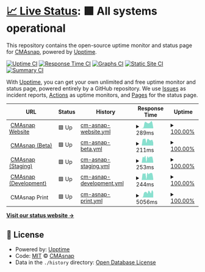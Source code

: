 # [📈 Live Status](https://status.cmasnap.com): <!--live status--> **🟩 All systems operational**

This repository contains the open-source uptime monitor and status page for [CMAsnap](https://cmasnap.com), powered by [Upptime](https://github.com/upptime/upptime).

[![Uptime CI](https://github.com/CMAsnap/status/workflows/Uptime%20CI/badge.svg)](https://github.com/CMAsnap/status/actions?query=workflow%3A%22Uptime+CI%22)
[![Response Time CI](https://github.com/CMAsnap/status/workflows/Response%20Time%20CI/badge.svg)](https://github.com/CMAsnap/status/actions?query=workflow%3A%22Response+Time+CI%22)
[![Graphs CI](https://github.com/CMAsnap/status/workflows/Graphs%20CI/badge.svg)](https://github.com/CMAsnap/status/actions?query=workflow%3A%22Graphs+CI%22)
[![Static Site CI](https://github.com/CMAsnap/status/workflows/Static%20Site%20CI/badge.svg)](https://github.com/CMAsnap/status/actions?query=workflow%3A%22Static+Site+CI%22)
[![Summary CI](https://github.com/CMAsnap/status/workflows/Summary%20CI/badge.svg)](https://github.com/CMAsnap/status/actions?query=workflow%3A%22Summary+CI%22)

With [Upptime](https://upptime.js.org), you can get your own unlimited and free uptime monitor and status page, powered entirely by a GitHub repository. We use [Issues](https://github.com/CMAsnap/status/issues) as incident reports, [Actions](https://github.com/CMAsnap/status/actions) as uptime monitors, and [Pages](https://status.cmasnap.com) for the status page.

<!--start: status pages-->
<!-- This summary is generated by Upptime (https://github.com/upptime/upptime) -->
<!-- Do not edit this manually, your changes will be overwritten -->
<!-- prettier-ignore -->
| URL | Status | History | Response Time | Uptime |
| --- | ------ | ------- | ------------- | ------ |
| <img alt="" src="https://favicons.githubusercontent.com/cmasnap.com" height="13"> [CMAsnap Website](https://cmasnap.com/) | 🟩 Up | [cm-asnap-website.yml](https://github.com/CMAsnap/status/commits/HEAD/history/cm-asnap-website.yml) | <details><summary><img alt="Response time graph" src="./graphs/cm-asnap-website/response-time-week.png" height="20"> 289ms</summary><br><a href="https://status.cmasnap.com/history/cm-asnap-website"><img alt="Response time 289" src="https://img.shields.io/endpoint?url=https%3A%2F%2Fraw.githubusercontent.com%2FCMAsnap%2Fstatus%2FHEAD%2Fapi%2Fcm-asnap-website%2Fresponse-time.json"></a><br><a href="https://status.cmasnap.com/history/cm-asnap-website"><img alt="24-hour response time 46" src="https://img.shields.io/endpoint?url=https%3A%2F%2Fraw.githubusercontent.com%2FCMAsnap%2Fstatus%2FHEAD%2Fapi%2Fcm-asnap-website%2Fresponse-time-day.json"></a><br><a href="https://status.cmasnap.com/history/cm-asnap-website"><img alt="7-day response time 289" src="https://img.shields.io/endpoint?url=https%3A%2F%2Fraw.githubusercontent.com%2FCMAsnap%2Fstatus%2FHEAD%2Fapi%2Fcm-asnap-website%2Fresponse-time-week.json"></a><br><a href="https://status.cmasnap.com/history/cm-asnap-website"><img alt="30-day response time 289" src="https://img.shields.io/endpoint?url=https%3A%2F%2Fraw.githubusercontent.com%2FCMAsnap%2Fstatus%2FHEAD%2Fapi%2Fcm-asnap-website%2Fresponse-time-month.json"></a><br><a href="https://status.cmasnap.com/history/cm-asnap-website"><img alt="1-year response time 289" src="https://img.shields.io/endpoint?url=https%3A%2F%2Fraw.githubusercontent.com%2FCMAsnap%2Fstatus%2FHEAD%2Fapi%2Fcm-asnap-website%2Fresponse-time-year.json"></a></details> | <details><summary><a href="https://status.cmasnap.com/history/cm-asnap-website">100.00%</a></summary><a href="https://status.cmasnap.com/history/cm-asnap-website"><img alt="All-time uptime 100.00%" src="https://img.shields.io/endpoint?url=https%3A%2F%2Fraw.githubusercontent.com%2FCMAsnap%2Fstatus%2FHEAD%2Fapi%2Fcm-asnap-website%2Fuptime.json"></a><br><a href="https://status.cmasnap.com/history/cm-asnap-website"><img alt="24-hour uptime 100.00%" src="https://img.shields.io/endpoint?url=https%3A%2F%2Fraw.githubusercontent.com%2FCMAsnap%2Fstatus%2FHEAD%2Fapi%2Fcm-asnap-website%2Fuptime-day.json"></a><br><a href="https://status.cmasnap.com/history/cm-asnap-website"><img alt="7-day uptime 100.00%" src="https://img.shields.io/endpoint?url=https%3A%2F%2Fraw.githubusercontent.com%2FCMAsnap%2Fstatus%2FHEAD%2Fapi%2Fcm-asnap-website%2Fuptime-week.json"></a><br><a href="https://status.cmasnap.com/history/cm-asnap-website"><img alt="30-day uptime 100.00%" src="https://img.shields.io/endpoint?url=https%3A%2F%2Fraw.githubusercontent.com%2FCMAsnap%2Fstatus%2FHEAD%2Fapi%2Fcm-asnap-website%2Fuptime-month.json"></a><br><a href="https://status.cmasnap.com/history/cm-asnap-website"><img alt="1-year uptime 100.00%" src="https://img.shields.io/endpoint?url=https%3A%2F%2Fraw.githubusercontent.com%2FCMAsnap%2Fstatus%2FHEAD%2Fapi%2Fcm-asnap-website%2Fuptime-year.json"></a></details>
| <img alt="" src="https://beta.cmasnap.com/static/media/favicon/apple-icon-180.png" height="13"> [CMAsnap (Beta)](https://beta.cmasnap.com/api/ping/) | 🟩 Up | [cm-asnap-beta.yml](https://github.com/CMAsnap/status/commits/HEAD/history/cm-asnap-beta.yml) | <details><summary><img alt="Response time graph" src="./graphs/cm-asnap-beta/response-time-week.png" height="20"> 211ms</summary><br><a href="https://status.cmasnap.com/history/cm-asnap-beta"><img alt="Response time 211" src="https://img.shields.io/endpoint?url=https%3A%2F%2Fraw.githubusercontent.com%2FCMAsnap%2Fstatus%2FHEAD%2Fapi%2Fcm-asnap-beta%2Fresponse-time.json"></a><br><a href="https://status.cmasnap.com/history/cm-asnap-beta"><img alt="24-hour response time 107" src="https://img.shields.io/endpoint?url=https%3A%2F%2Fraw.githubusercontent.com%2FCMAsnap%2Fstatus%2FHEAD%2Fapi%2Fcm-asnap-beta%2Fresponse-time-day.json"></a><br><a href="https://status.cmasnap.com/history/cm-asnap-beta"><img alt="7-day response time 211" src="https://img.shields.io/endpoint?url=https%3A%2F%2Fraw.githubusercontent.com%2FCMAsnap%2Fstatus%2FHEAD%2Fapi%2Fcm-asnap-beta%2Fresponse-time-week.json"></a><br><a href="https://status.cmasnap.com/history/cm-asnap-beta"><img alt="30-day response time 211" src="https://img.shields.io/endpoint?url=https%3A%2F%2Fraw.githubusercontent.com%2FCMAsnap%2Fstatus%2FHEAD%2Fapi%2Fcm-asnap-beta%2Fresponse-time-month.json"></a><br><a href="https://status.cmasnap.com/history/cm-asnap-beta"><img alt="1-year response time 211" src="https://img.shields.io/endpoint?url=https%3A%2F%2Fraw.githubusercontent.com%2FCMAsnap%2Fstatus%2FHEAD%2Fapi%2Fcm-asnap-beta%2Fresponse-time-year.json"></a></details> | <details><summary><a href="https://status.cmasnap.com/history/cm-asnap-beta">100.00%</a></summary><a href="https://status.cmasnap.com/history/cm-asnap-beta"><img alt="All-time uptime 100.00%" src="https://img.shields.io/endpoint?url=https%3A%2F%2Fraw.githubusercontent.com%2FCMAsnap%2Fstatus%2FHEAD%2Fapi%2Fcm-asnap-beta%2Fuptime.json"></a><br><a href="https://status.cmasnap.com/history/cm-asnap-beta"><img alt="24-hour uptime 100.00%" src="https://img.shields.io/endpoint?url=https%3A%2F%2Fraw.githubusercontent.com%2FCMAsnap%2Fstatus%2FHEAD%2Fapi%2Fcm-asnap-beta%2Fuptime-day.json"></a><br><a href="https://status.cmasnap.com/history/cm-asnap-beta"><img alt="7-day uptime 100.00%" src="https://img.shields.io/endpoint?url=https%3A%2F%2Fraw.githubusercontent.com%2FCMAsnap%2Fstatus%2FHEAD%2Fapi%2Fcm-asnap-beta%2Fuptime-week.json"></a><br><a href="https://status.cmasnap.com/history/cm-asnap-beta"><img alt="30-day uptime 100.00%" src="https://img.shields.io/endpoint?url=https%3A%2F%2Fraw.githubusercontent.com%2FCMAsnap%2Fstatus%2FHEAD%2Fapi%2Fcm-asnap-beta%2Fuptime-month.json"></a><br><a href="https://status.cmasnap.com/history/cm-asnap-beta"><img alt="1-year uptime 100.00%" src="https://img.shields.io/endpoint?url=https%3A%2F%2Fraw.githubusercontent.com%2FCMAsnap%2Fstatus%2FHEAD%2Fapi%2Fcm-asnap-beta%2Fuptime-year.json"></a></details>
| <img alt="" src="https://cmasnap-staging.herokuapp.com/static/media/favicon/apple-icon-180.png" height="13"> [CMAsnap (Staging)](https://cmasnap-staging.herokuapp.com/api/ping/) | 🟩 Up | [cm-asnap-staging.yml](https://github.com/CMAsnap/status/commits/HEAD/history/cm-asnap-staging.yml) | <details><summary><img alt="Response time graph" src="./graphs/cm-asnap-staging/response-time-week.png" height="20"> 253ms</summary><br><a href="https://status.cmasnap.com/history/cm-asnap-staging"><img alt="Response time 253" src="https://img.shields.io/endpoint?url=https%3A%2F%2Fraw.githubusercontent.com%2FCMAsnap%2Fstatus%2FHEAD%2Fapi%2Fcm-asnap-staging%2Fresponse-time.json"></a><br><a href="https://status.cmasnap.com/history/cm-asnap-staging"><img alt="24-hour response time 43" src="https://img.shields.io/endpoint?url=https%3A%2F%2Fraw.githubusercontent.com%2FCMAsnap%2Fstatus%2FHEAD%2Fapi%2Fcm-asnap-staging%2Fresponse-time-day.json"></a><br><a href="https://status.cmasnap.com/history/cm-asnap-staging"><img alt="7-day response time 253" src="https://img.shields.io/endpoint?url=https%3A%2F%2Fraw.githubusercontent.com%2FCMAsnap%2Fstatus%2FHEAD%2Fapi%2Fcm-asnap-staging%2Fresponse-time-week.json"></a><br><a href="https://status.cmasnap.com/history/cm-asnap-staging"><img alt="30-day response time 253" src="https://img.shields.io/endpoint?url=https%3A%2F%2Fraw.githubusercontent.com%2FCMAsnap%2Fstatus%2FHEAD%2Fapi%2Fcm-asnap-staging%2Fresponse-time-month.json"></a><br><a href="https://status.cmasnap.com/history/cm-asnap-staging"><img alt="1-year response time 253" src="https://img.shields.io/endpoint?url=https%3A%2F%2Fraw.githubusercontent.com%2FCMAsnap%2Fstatus%2FHEAD%2Fapi%2Fcm-asnap-staging%2Fresponse-time-year.json"></a></details> | <details><summary><a href="https://status.cmasnap.com/history/cm-asnap-staging">100.00%</a></summary><a href="https://status.cmasnap.com/history/cm-asnap-staging"><img alt="All-time uptime 100.00%" src="https://img.shields.io/endpoint?url=https%3A%2F%2Fraw.githubusercontent.com%2FCMAsnap%2Fstatus%2FHEAD%2Fapi%2Fcm-asnap-staging%2Fuptime.json"></a><br><a href="https://status.cmasnap.com/history/cm-asnap-staging"><img alt="24-hour uptime 100.00%" src="https://img.shields.io/endpoint?url=https%3A%2F%2Fraw.githubusercontent.com%2FCMAsnap%2Fstatus%2FHEAD%2Fapi%2Fcm-asnap-staging%2Fuptime-day.json"></a><br><a href="https://status.cmasnap.com/history/cm-asnap-staging"><img alt="7-day uptime 100.00%" src="https://img.shields.io/endpoint?url=https%3A%2F%2Fraw.githubusercontent.com%2FCMAsnap%2Fstatus%2FHEAD%2Fapi%2Fcm-asnap-staging%2Fuptime-week.json"></a><br><a href="https://status.cmasnap.com/history/cm-asnap-staging"><img alt="30-day uptime 100.00%" src="https://img.shields.io/endpoint?url=https%3A%2F%2Fraw.githubusercontent.com%2FCMAsnap%2Fstatus%2FHEAD%2Fapi%2Fcm-asnap-staging%2Fuptime-month.json"></a><br><a href="https://status.cmasnap.com/history/cm-asnap-staging"><img alt="1-year uptime 100.00%" src="https://img.shields.io/endpoint?url=https%3A%2F%2Fraw.githubusercontent.com%2FCMAsnap%2Fstatus%2FHEAD%2Fapi%2Fcm-asnap-staging%2Fuptime-year.json"></a></details>
| <img alt="" src="https://cmasnap-development.herokuapp.com/static/media/favicon/apple-icon-180.png" height="13"> [CMAsnap (Development)](https://cmasnap-development.herokuapp.com/api/ping/) | 🟩 Up | [cm-asnap-development.yml](https://github.com/CMAsnap/status/commits/HEAD/history/cm-asnap-development.yml) | <details><summary><img alt="Response time graph" src="./graphs/cm-asnap-development/response-time-week.png" height="20"> 244ms</summary><br><a href="https://status.cmasnap.com/history/cm-asnap-development"><img alt="Response time 244" src="https://img.shields.io/endpoint?url=https%3A%2F%2Fraw.githubusercontent.com%2FCMAsnap%2Fstatus%2FHEAD%2Fapi%2Fcm-asnap-development%2Fresponse-time.json"></a><br><a href="https://status.cmasnap.com/history/cm-asnap-development"><img alt="24-hour response time 36" src="https://img.shields.io/endpoint?url=https%3A%2F%2Fraw.githubusercontent.com%2FCMAsnap%2Fstatus%2FHEAD%2Fapi%2Fcm-asnap-development%2Fresponse-time-day.json"></a><br><a href="https://status.cmasnap.com/history/cm-asnap-development"><img alt="7-day response time 244" src="https://img.shields.io/endpoint?url=https%3A%2F%2Fraw.githubusercontent.com%2FCMAsnap%2Fstatus%2FHEAD%2Fapi%2Fcm-asnap-development%2Fresponse-time-week.json"></a><br><a href="https://status.cmasnap.com/history/cm-asnap-development"><img alt="30-day response time 244" src="https://img.shields.io/endpoint?url=https%3A%2F%2Fraw.githubusercontent.com%2FCMAsnap%2Fstatus%2FHEAD%2Fapi%2Fcm-asnap-development%2Fresponse-time-month.json"></a><br><a href="https://status.cmasnap.com/history/cm-asnap-development"><img alt="1-year response time 244" src="https://img.shields.io/endpoint?url=https%3A%2F%2Fraw.githubusercontent.com%2FCMAsnap%2Fstatus%2FHEAD%2Fapi%2Fcm-asnap-development%2Fresponse-time-year.json"></a></details> | <details><summary><a href="https://status.cmasnap.com/history/cm-asnap-development">100.00%</a></summary><a href="https://status.cmasnap.com/history/cm-asnap-development"><img alt="All-time uptime 100.00%" src="https://img.shields.io/endpoint?url=https%3A%2F%2Fraw.githubusercontent.com%2FCMAsnap%2Fstatus%2FHEAD%2Fapi%2Fcm-asnap-development%2Fuptime.json"></a><br><a href="https://status.cmasnap.com/history/cm-asnap-development"><img alt="24-hour uptime 100.00%" src="https://img.shields.io/endpoint?url=https%3A%2F%2Fraw.githubusercontent.com%2FCMAsnap%2Fstatus%2FHEAD%2Fapi%2Fcm-asnap-development%2Fuptime-day.json"></a><br><a href="https://status.cmasnap.com/history/cm-asnap-development"><img alt="7-day uptime 100.00%" src="https://img.shields.io/endpoint?url=https%3A%2F%2Fraw.githubusercontent.com%2FCMAsnap%2Fstatus%2FHEAD%2Fapi%2Fcm-asnap-development%2Fuptime-week.json"></a><br><a href="https://status.cmasnap.com/history/cm-asnap-development"><img alt="30-day uptime 100.00%" src="https://img.shields.io/endpoint?url=https%3A%2F%2Fraw.githubusercontent.com%2FCMAsnap%2Fstatus%2FHEAD%2Fapi%2Fcm-asnap-development%2Fuptime-month.json"></a><br><a href="https://status.cmasnap.com/history/cm-asnap-development"><img alt="1-year uptime 100.00%" src="https://img.shields.io/endpoint?url=https%3A%2F%2Fraw.githubusercontent.com%2FCMAsnap%2Fstatus%2FHEAD%2Fapi%2Fcm-asnap-development%2Fuptime-year.json"></a></details>
| <img alt="" src="https://favicons.githubusercontent.com/print-cmasnap.herokuapp.com" height="13"> CMAsnap Print | 🟩 Up | [cm-asnap-print.yml](https://github.com/CMAsnap/status/commits/HEAD/history/cm-asnap-print.yml) | <details><summary><img alt="Response time graph" src="./graphs/cm-asnap-print/response-time-week.png" height="20"> 5056ms</summary><br><a href="https://status.cmasnap.com/history/cm-asnap-print"><img alt="Response time 5056" src="https://img.shields.io/endpoint?url=https%3A%2F%2Fraw.githubusercontent.com%2FCMAsnap%2Fstatus%2FHEAD%2Fapi%2Fcm-asnap-print%2Fresponse-time.json"></a><br><a href="https://status.cmasnap.com/history/cm-asnap-print"><img alt="24-hour response time 5567" src="https://img.shields.io/endpoint?url=https%3A%2F%2Fraw.githubusercontent.com%2FCMAsnap%2Fstatus%2FHEAD%2Fapi%2Fcm-asnap-print%2Fresponse-time-day.json"></a><br><a href="https://status.cmasnap.com/history/cm-asnap-print"><img alt="7-day response time 5056" src="https://img.shields.io/endpoint?url=https%3A%2F%2Fraw.githubusercontent.com%2FCMAsnap%2Fstatus%2FHEAD%2Fapi%2Fcm-asnap-print%2Fresponse-time-week.json"></a><br><a href="https://status.cmasnap.com/history/cm-asnap-print"><img alt="30-day response time 5056" src="https://img.shields.io/endpoint?url=https%3A%2F%2Fraw.githubusercontent.com%2FCMAsnap%2Fstatus%2FHEAD%2Fapi%2Fcm-asnap-print%2Fresponse-time-month.json"></a><br><a href="https://status.cmasnap.com/history/cm-asnap-print"><img alt="1-year response time 5056" src="https://img.shields.io/endpoint?url=https%3A%2F%2Fraw.githubusercontent.com%2FCMAsnap%2Fstatus%2FHEAD%2Fapi%2Fcm-asnap-print%2Fresponse-time-year.json"></a></details> | <details><summary><a href="https://status.cmasnap.com/history/cm-asnap-print">100.00%</a></summary><a href="https://status.cmasnap.com/history/cm-asnap-print"><img alt="All-time uptime 100.00%" src="https://img.shields.io/endpoint?url=https%3A%2F%2Fraw.githubusercontent.com%2FCMAsnap%2Fstatus%2FHEAD%2Fapi%2Fcm-asnap-print%2Fuptime.json"></a><br><a href="https://status.cmasnap.com/history/cm-asnap-print"><img alt="24-hour uptime 100.00%" src="https://img.shields.io/endpoint?url=https%3A%2F%2Fraw.githubusercontent.com%2FCMAsnap%2Fstatus%2FHEAD%2Fapi%2Fcm-asnap-print%2Fuptime-day.json"></a><br><a href="https://status.cmasnap.com/history/cm-asnap-print"><img alt="7-day uptime 100.00%" src="https://img.shields.io/endpoint?url=https%3A%2F%2Fraw.githubusercontent.com%2FCMAsnap%2Fstatus%2FHEAD%2Fapi%2Fcm-asnap-print%2Fuptime-week.json"></a><br><a href="https://status.cmasnap.com/history/cm-asnap-print"><img alt="30-day uptime 100.00%" src="https://img.shields.io/endpoint?url=https%3A%2F%2Fraw.githubusercontent.com%2FCMAsnap%2Fstatus%2FHEAD%2Fapi%2Fcm-asnap-print%2Fuptime-month.json"></a><br><a href="https://status.cmasnap.com/history/cm-asnap-print"><img alt="1-year uptime 100.00%" src="https://img.shields.io/endpoint?url=https%3A%2F%2Fraw.githubusercontent.com%2FCMAsnap%2Fstatus%2FHEAD%2Fapi%2Fcm-asnap-print%2Fuptime-year.json"></a></details>

<!--end: status pages-->

[**Visit our status website →**](https://status.cmasnap.com)

## 📄 License

- Powered by: [Upptime](https://github.com/upptime/upptime)
- Code: [MIT](./LICENSE) © [CMAsnap](https://cmasnap.com)
- Data in the `./history` directory: [Open Database License](https://opendatacommons.org/licenses/odbl/1-0/)
